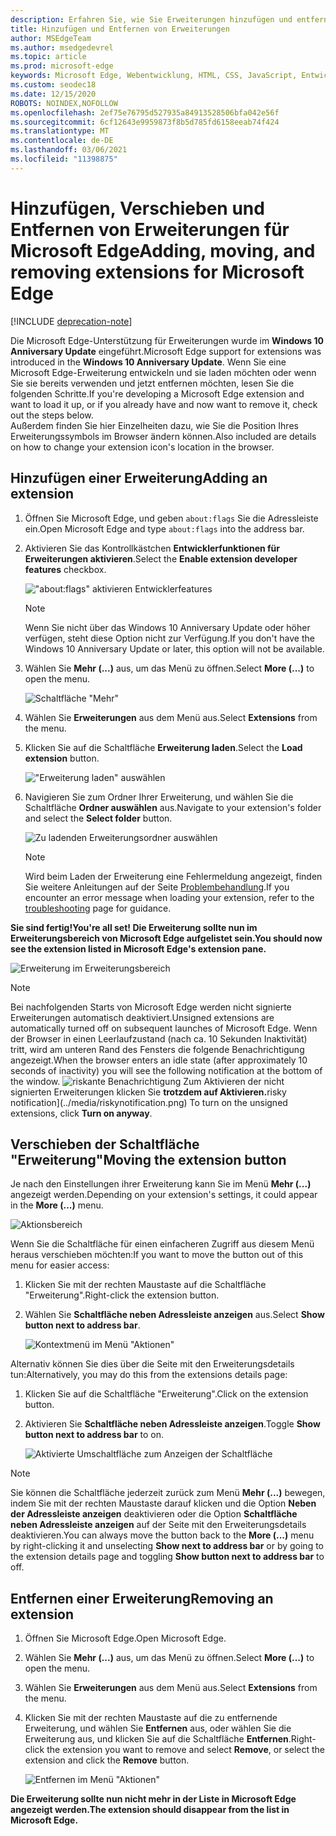 ```yaml
---
description: Erfahren Sie, wie Sie Erweiterungen hinzufügen und entfernen sowie die Schaltfläche einer Erweiterung neben die Adressleiste verschieben können.
title: Hinzufügen und Entfernen von Erweiterungen
author: MSEdgeTeam
ms.author: msedgedevrel
ms.topic: article
ms.prod: microsoft-edge
keywords: Microsoft Edge, Webentwicklung, HTML, CSS, JavaScript, Entwickler, Erweiterung
ms.custom: seodec18
ms.date: 12/15/2020
ROBOTS: NOINDEX,NOFOLLOW
ms.openlocfilehash: 2ef75e76795d527935a84913528506bfa042e56f
ms.sourcegitcommit: 6cf12643e9959873f8b5d785fd6158eeab74f424
ms.translationtype: MT
ms.contentlocale: de-DE
ms.lasthandoff: 03/06/2021
ms.locfileid: "11398875"
---
```

# <a name="adding-moving-and-removing-extensions-for-microsoft-edge"></a><span data-ttu-id="3d873-104">Hinzufügen, Verschieben und Entfernen von Erweiterungen für Microsoft Edge</span><span class="sxs-lookup"><span data-stu-id="3d873-104">Adding, moving, and removing extensions for Microsoft Edge</span></span>  

[!INCLUDE [deprecation-note](../includes/deprecation-note.md)]  

<span data-ttu-id="3d873-105">Die Microsoft Edge-Unterstützung für Erweiterungen wurde im **Windows 10 Anniversary Update** eingeführt.</span><span class="sxs-lookup"><span data-stu-id="3d873-105">Microsoft Edge support for extensions was introduced in the **Windows 10 Anniversary Update**.</span></span>  <span data-ttu-id="3d873-106">Wenn Sie eine Microsoft Edge-Erweiterung entwickeln und sie laden möchten oder wenn Sie sie bereits verwenden und jetzt entfernen möchten, lesen Sie die folgenden Schritte.</span><span class="sxs-lookup"><span data-stu-id="3d873-106">If you're developing a Microsoft Edge extension and want to load it up, or if you already have and now want to remove it, check out the steps below.</span></span>  
<span data-ttu-id="3d873-107">Außerdem finden Sie hier Einzelheiten dazu, wie Sie die Position Ihres Erweiterungssymbols im Browser ändern können.</span><span class="sxs-lookup"><span data-stu-id="3d873-107">Also included are details on how to change your extension icon's location in the browser.</span></span>  

## <a name="adding-an-extension"></a><span data-ttu-id="3d873-108">Hinzufügen einer Erweiterung</span><span class="sxs-lookup"><span data-stu-id="3d873-108">Adding an extension</span></span>  

1.  <span data-ttu-id="3d873-109">Öffnen Sie Microsoft Edge, und geben `about:flags` Sie die Adressleiste ein.</span><span class="sxs-lookup"><span data-stu-id="3d873-109">Open Microsoft Edge and type `about:flags` into the address bar.</span></span>  
1.  <span data-ttu-id="3d873-110">Aktivieren Sie das Kontrollkästchen **Entwicklerfunktionen für Erweiterungen aktivieren**.</span><span class="sxs-lookup"><span data-stu-id="3d873-110">Select the **Enable extension developer features** checkbox.</span></span>  
    
    !["about:flags" aktivieren Entwicklerfeatures](../media/sideload-aboutflags.png)  
    
    > [!NOTE]
    > <span data-ttu-id="3d873-112">Wenn Sie nicht über das Windows 10 Anniversary Update oder höher verfügen, steht diese Option nicht zur Verfügung.</span><span class="sxs-lookup"><span data-stu-id="3d873-112">If you don't have the Windows 10 Anniversary Update or later, this option will not be available.</span></span>  
    
1.  <span data-ttu-id="3d873-113">Wählen Sie **Mehr (...)** aus, um das Menü zu öffnen.</span><span class="sxs-lookup"><span data-stu-id="3d873-113">Select **More (...)** to open the menu.</span></span>  
    
    ![Schaltfläche "Mehr"](../media/morebutton.png)  
    
1.  <span data-ttu-id="3d873-115">Wählen Sie **Erweiterungen** aus dem Menü aus.</span><span class="sxs-lookup"><span data-stu-id="3d873-115">Select **Extensions** from the menu.</span></span>  
    
1.  <span data-ttu-id="3d873-116">Klicken Sie auf die Schaltfläche **Erweiterung laden**.</span><span class="sxs-lookup"><span data-stu-id="3d873-116">Select the **Load extension** button.</span></span>  
    
    !["Erweiterung laden" auswählen](../media/sideload-load-extension.png)  
    
1.  <span data-ttu-id="3d873-118">Navigieren Sie zum Ordner Ihrer Erweiterung, und wählen Sie die Schaltfläche **Ordner auswählen** aus.</span><span class="sxs-lookup"><span data-stu-id="3d873-118">Navigate to your extension's folder and select the  **Select folder** button.</span></span>  
    
    ![Zu ladenden Erweiterungsordner auswählen](../media/sideload-select-extension.png)  
    
    > [!NOTE]
    > <span data-ttu-id="3d873-120">Wird beim Laden der Erweiterung eine Fehlermeldung angezeigt, finden Sie weitere Anleitungen auf der Seite [Problembehandlung](../troubleshooting.md).</span><span class="sxs-lookup"><span data-stu-id="3d873-120">If you encounter an error message when loading your extension, refer to the [troubleshooting](../troubleshooting.md) page for guidance.</span></span>  
    
**<span data-ttu-id="3d873-121">Sie sind fertig!</span><span class="sxs-lookup"><span data-stu-id="3d873-121">You're all set!</span></span> <span data-ttu-id="3d873-122">Die Erweiterung sollte nun im Erweiterungsbereich von Microsoft Edge aufgelistet sein.</span><span class="sxs-lookup"><span data-stu-id="3d873-122">You should now see the extension listed in Microsoft Edge's extension pane.</span></span>**  

![Erweiterung im Erweiterungsbereich](../media/sideload-extension-installed.png)  

> [!NOTE]
> <span data-ttu-id="3d873-124">Bei nachfolgenden Starts von Microsoft Edge werden nicht signierte Erweiterungen automatisch deaktiviert.</span><span class="sxs-lookup"><span data-stu-id="3d873-124">Unsigned extensions are automatically turned off on subsequent launches of Microsoft Edge.</span></span>  <span data-ttu-id="3d873-125">Wenn der Browser in einen Leerlaufzustand \(nach ca. 10 Sekunden Inaktivität\) tritt, wird am unteren Rand des Fensters die folgende Benachrichtigung angezeigt.</span><span class="sxs-lookup"><span data-stu-id="3d873-125">When the browser enters an idle state \(after approximately 10 seconds of inactivity\) you will see the following notification at the bottom of the window.</span></span>  ![<span data-ttu-id="3d873-126">riskante ](../media/riskynotification.png) Benachrichtigung Zum Aktivieren der nicht signierten Erweiterungen klicken Sie **trotzdem auf Aktivieren.**</span><span class="sxs-lookup"><span data-stu-id="3d873-126">risky notification](../media/riskynotification.png) To turn on the unsigned extensions, click **Turn on anyway**.</span></span>  

## <a name="moving-the-extension-button"></a><span data-ttu-id="3d873-127">Verschieben der Schaltfläche "Erweiterung"</span><span class="sxs-lookup"><span data-stu-id="3d873-127">Moving the extension button</span></span>  

<span data-ttu-id="3d873-128">Je nach den Einstellungen ihrer Erweiterung kann Sie im Menü **Mehr (...)** angezeigt werden.</span><span class="sxs-lookup"><span data-stu-id="3d873-128">Depending on your extension's settings, it could appear in the **More (...)** menu.</span></span>  

![Aktionsbereich](../media/browseraction.png)  

<span data-ttu-id="3d873-130">Wenn Sie die Schaltfläche für einen einfacheren Zugriff aus diesem Menü heraus verschieben möchten:</span><span class="sxs-lookup"><span data-stu-id="3d873-130">If you want to move the button out of this menu for easier access:</span></span>  

1.  <span data-ttu-id="3d873-131">Klicken Sie mit der rechten Maustaste auf die Schaltfläche "Erweiterung".</span><span class="sxs-lookup"><span data-stu-id="3d873-131">Right-click the extension button.</span></span>  
1.  <span data-ttu-id="3d873-132">Wählen Sie **Schaltfläche neben Adressleiste anzeigen** aus.</span><span class="sxs-lookup"><span data-stu-id="3d873-132">Select **Show button next to address bar**.</span></span>  
    
    ![Kontextmenü im Menü "Aktionen"](../media/browseraction_contextmenu.png)  
    
<span data-ttu-id="3d873-134">Alternativ können Sie dies über die Seite mit den Erweiterungsdetails tun:</span><span class="sxs-lookup"><span data-stu-id="3d873-134">Alternatively, you may do this from the extensions details page:</span></span>  

1.  <span data-ttu-id="3d873-135">Klicken Sie auf die Schaltfläche "Erweiterung".</span><span class="sxs-lookup"><span data-stu-id="3d873-135">Click on the extension button.</span></span>  
1.  <span data-ttu-id="3d873-136">Aktivieren Sie **Schaltfläche neben Adressleiste anzeigen**.</span><span class="sxs-lookup"><span data-stu-id="3d873-136">Toggle **Show button next to address bar** to on.</span></span>  
    
    ![Aktivierte Umschaltfläche zum Anzeigen der Schaltfläche](../media/show-button-toggle.png)  
    
> [!NOTE]
> <span data-ttu-id="3d873-138">Sie können die Schaltfläche jederzeit zurück zum Menü **Mehr (...)** bewegen, indem Sie mit der rechten Maustaste darauf klicken und die Option **Neben der Adressleiste anzeigen** deaktivieren oder die Option **Schaltfläche neben Adressleiste anzeigen** auf der Seite mit den Erweiterungsdetails deaktivieren.</span><span class="sxs-lookup"><span data-stu-id="3d873-138">You can always move the button back to the **More (...)** menu by right-clicking it and unselecting **Show next to address bar** or by going to the extension details page and toggling **Show button next to address bar** to off.</span></span>  

## <a name="removing-an-extension"></a><span data-ttu-id="3d873-139">Entfernen einer Erweiterung</span><span class="sxs-lookup"><span data-stu-id="3d873-139">Removing an extension</span></span>  

1.  <span data-ttu-id="3d873-140">Öffnen Sie Microsoft Edge.</span><span class="sxs-lookup"><span data-stu-id="3d873-140">Open Microsoft Edge.</span></span>  
1.  <span data-ttu-id="3d873-141">Wählen Sie **Mehr (...)** aus, um das Menü zu öffnen.</span><span class="sxs-lookup"><span data-stu-id="3d873-141">Select **More (...)** to open the menu.</span></span>  
1.  <span data-ttu-id="3d873-142">Wählen Sie **Erweiterungen** aus dem Menü aus.</span><span class="sxs-lookup"><span data-stu-id="3d873-142">Select **Extensions** from the menu.</span></span>  
1.  <span data-ttu-id="3d873-143">Klicken Sie mit der rechten Maustaste auf die zu entfernende Erweiterung, und wählen Sie **Entfernen** aus, oder wählen Sie die Erweiterung aus, und klicken Sie auf die Schaltfläche **Entfernen**.</span><span class="sxs-lookup"><span data-stu-id="3d873-143">Right-click the extension you want to remove and select **Remove**, or select the extension and click the **Remove** button.</span></span>  
    
    ![Entfernen im Menü "Aktionen"](../media/remove.png)  
    
**<span data-ttu-id="3d873-145">Die Erweiterung sollte nun nicht mehr in der Liste in Microsoft Edge angezeigt werden.</span><span class="sxs-lookup"><span data-stu-id="3d873-145">The extension should disappear from the list in Microsoft Edge.</span></span>**  
